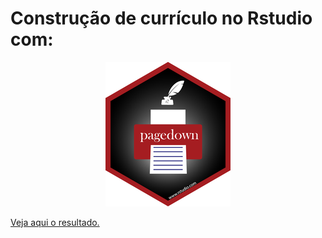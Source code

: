 # Construção de currículo no Rstudio com: 
<div align="center">

![](/img/pgd.png)

</div>

[Veja aqui o resultado.](https://github.com/Lucas-Ed/cv.github.io/blob/master/Lucas%20Eduardo%20Rosolem.pdf)

<!--
### Se quiser pode me pagar um cafézinho.

<div align="center">

![38z2dANBJQLttFoWej6G1QNnhCToa75vQg](/img/donate.png)\
38z2dANBJQLttFoWej6G1QNnhCToa75vQg

Ou vc pode contribuir tbm via a Lightining network do BTC com apenas 500 sats
<div align="center">

![](/img/ln-donate.png)


</div>-->
